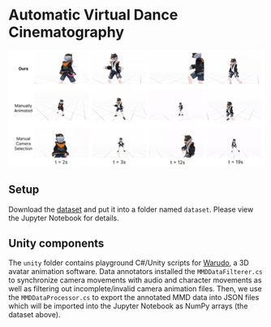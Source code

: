 # Automatic Virtual Dance Cinematography

![Method comparison](https://github.com/TigerHix/avdc/blob/master/images/header.png?raw=true)

## Setup

Download the [dataset](https://drive.google.com/drive/folders/1XE4gfY07beweOt6k6DqU5ErVRVNWKt0D?usp=sharing) and put it into a folder named `dataset`. Please view the Jupyter Notebook for details.

## Unity components

The `unity` folder contains playground C#/Unity scripts for [Warudo](https://warudo.app/), a 3D avatar animation software. Data annotators installed the `MMDDataFilterer.cs` to synchronize camera movements with audio and character movements as well as filtering out incomplete/invalid camera animation files. Then, we use the `MMDDataProcessor.cs` to export the annotated MMD data into JSON files which will be imported into the Jupyter Notebook as NumPy arrays (the dataset above).
